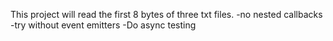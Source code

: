 This project will read the first 8 bytes of three txt files.
-no nested callbacks
-try without event emitters
-Do async testing 
